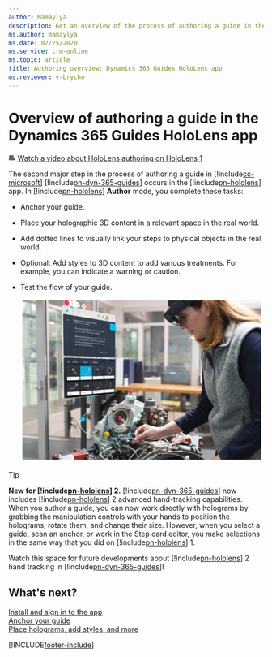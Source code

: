 ```yaml
---
author: Mamaylya
description: Get an overview of the process of authoring a guide in the Microsoft Dynamics 365 Guides HoloLens app.
ms.author: mamaylya
ms.date: 02/25/2020
ms.service: crm-online
ms.topic: article
title: Authoring overview: Dynamics 365 Guides HoloLens app
ms.reviewer: v-brycho
---
```


# Overview of authoring a guide in the Dynamics 365 Guides HoloLens app

![Video camera graphic](media/video-camera.PNG "Video camera graphic") [Watch a video about HoloLens authoring on HoloLens 1](https://aka.ms/hololensauthor)

The second major step in the process of authoring a guide in [!include[cc-microsoft](../includes/cc-microsoft.md)] [!include[pn-dyn-365-guides](../includes/pn-dyn-365-guides.md)] occurs in the [!include[pn-hololens](../includes/pn-hololens.md)] app. In [!include[pn-hololens](../includes/pn-hololens.md)] **Author** mode, you complete these tasks:

- Anchor your guide.

- Place your holographic 3D content in a relevant space in the real world.

- Add dotted lines to visually link your steps to physical objects in the real world.

- Optional: Add styles to 3D content to add various treatments. For example, you can indicate a warning or caution.

- Test the flow of your guide.

    ![Testing a guide](media/test-your-guide.PNG "Testing a guide")

> [!TIP]
> **New for [!include[pn-hololens](../includes/pn-hololens.md)] 2.** [!include[pn-dyn-365-guides](../includes/pn-dyn-365-guides.md)] now includes [!include[pn-hololens](../includes/pn-hololens.md)] 2 advanced hand-tracking capabilities. When you author a guide, you can now work directly with holograms by grabbing the manipulation controls with your hands to position the holograms, rotate them, and change their size. However, when you select a guide, scan an anchor, or work in the Step card editor, you make selections in the same way that you did on [!include[pn-hololens](../includes/pn-hololens.md)] 1.
>
> Watch this space for future developments about [!include[pn-hololens](../includes/pn-hololens.md)] 2 hand tracking in [!include[pn-dyn-365-guides](../includes/pn-dyn-365-guides.md)]!

## What's next?

[Install and sign in to the app](install-sign-in-hololens-app.md)<br>
[Anchor your guide](hololens-app-anchor.md)<br>
[Place holograms, add styles, and more](hololens-app-orientation.md)


[!INCLUDE[footer-include](../includes/footer-banner.md)]
